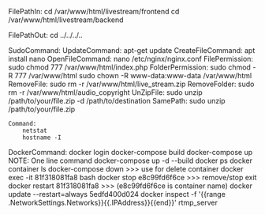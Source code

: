 FilePathIn:
    cd /var/www/html/livestream/frontend
		cd /var/www/html/livestream/backend
  
FilePathOut:
		cd ../../../..

SudoCommand:
		UpdateCommand:
			apt-get update
		CreateFileCommand:
			apt install nano
		OpenFileCommand:
			nano /etc/nginx/nginx.conf
		FilePermission:
			sudo chmod 777 /var/www/html/index.php
		FolderPermission:
			sudo chmod -R 777 /var/www/html
			sudo chown -R www-data:www-data /var/www/html
		RemoveFile:
			sudo rm -r /var/www/html/live_stream.zip
		RemoveFolder:
			sudo rm -r /var/www/html/audio_copyright
		UnZipFile:
			sudo unzip /path/to/your/file.zip -d /path/to/destination
			SamePath:
				sudo unzip /path/to/your/file.zip
		
	Command:
		netstat
		hostname -I

DockerCommand:
		docker login
		docker-compose build
		docker-compose up
			NOTE: One line command
				docker-compose up -d --build
		docker ps
		docker container ls
		docker-compose down >>> use for delete container
		docker exec -it 81f318081fa8 bash
		docker stop e8c99fd6f6ce >>> remove/stop
		exit
		docker restart 81f318081fa8 >>> (e8c99fd6f6ce is container name)
		docker update --restart=always 5edfd400d024
		docker inspect -f '{{range .NetworkSettings.Networks}}{{.IPAddress}}{{end}}' rtmp_server
